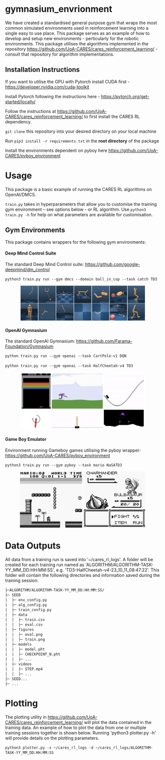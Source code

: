 # gymnasium_envrionment
We have created a standardised general purpose gym that wraps the most common simulated environments used in reinforcement learning into a single easy to use place. This package serves as an example of how to develop and setup new environments - perticularly for the robotic environments. This package utilises the algorithms implemented in the repository https://github.com/UoA-CARES/cares_reinforcement_learning/ - consult that repository for algorithm implementations. 

## Installation Instructions
If you want to utilise the GPU with Pytorch install CUDA first - https://developer.nvidia.com/cuda-toolkit

Install Pytorch following the instructions here - https://pytorch.org/get-started/locally/

Follow the instructions at https://github.com/UoA-CARES/cares_reinforcement_learning/ to first install the CARES RL dependency.

`git clone` this repository into your desired directory on your local machine

Run `pip3 install -r requirements.txt` in the **root directory** of the package

Install the environments dependent on pyboy here https://github.com/UoA-CARES/pyboy_environment

# Usage
This package is a basic example of running the CARES RL algorithms on OpenAI/DMCS. 

`train.py` takes in hyperparameters that allow you to customise the training gym enviromment – see options below - or RL algorithm. Use `python3 train.py -h` for help on what parameters are available for customisation.

## Gym Environments
This package contains wrappers for the following gym environments:

#### Deep Mind Control Suite
The standard Deep Mind Control suite: https://github.com/google-deepmind/dm_control

```
python3 train.py run --gym dmcs --domain ball_in_cup --task catch TD3
```

<p align="center">
    <img src="./media/dmcs.png" style="width: 80%;"/>
</p>

#### OpenAI Gymnasium
The standard OpenAI Gymnasium: https://github.com/Farama-Foundation/Gymnasium 

```
python train.py run --gym openai --task CartPole-v1 DQN

python train.py run --gym openai --task HalfCheetah-v4 TD3
```

<p align="center">
    <img src="./media/openai.jpg" style="width: 80%;" />
</p>

#### Game Boy Emulator
Environment running Gameboy games utilising the pyboy wrapper: https://github.com/UoA-CARES/pyboy_environment 

```
python3 train.py run --gym pyboy --task mario NaSATD3
```

<p align="center">
    <img src="./media/mario.png" style="width: 40%;" />
    <img src="./media/pokemon.png" style="width: 40%;"/>
</p>

# Data Outputs
All data from a training run is saved into '~/cares_rl_logs'. A folder will be created for each training run named as 'ALGORITHM/ALGORITHM-TASK-YY_MM_DD:HH:MM:SS', e.g. 'TD3-HalfCheetah-v4-23_10_11_08:47:22'. This folder will contain the following directories and information saved during the training session:

```
├─ALGORITHM/ALGORITHM-TASK-YY_MM_DD:HH:MM:SS/
├─ SEED
|  ├─ env_config.py
|  ├─ alg_config.py
|  ├─ train_config.py
|  ├─ data
|  |  ├─ train.csv
|  |  ├─ eval.csv
|  ├─ figures
|  |  ├─ eval.png
|  |  ├─ train.png
|  ├─ models
|  |  ├─ model.pht
|  |  ├─ CHECKPOINT_N.pht
|  |  ├─ ...
|  ├─ videos
|  |  ├─ STEP.mp4
|  |  ├─ ...
├─ SEED...
├─ ...
```

# Plotting
The plotting utility in https://github.com/UoA-CARES/cares_reinforcement_learning/ will plot the data contained in the training data. An example of how to plot the data from one or multiple training sessions together is shown below. Running 'python3 plotter.py -h' will provide details on the plotting parameters.

```
python3 plotter.py -s ~/cares_rl_logs -d ~/cares_rl_logs/ALGORITHM-TASK-YY_MM_DD:HH:MM:SS
```
